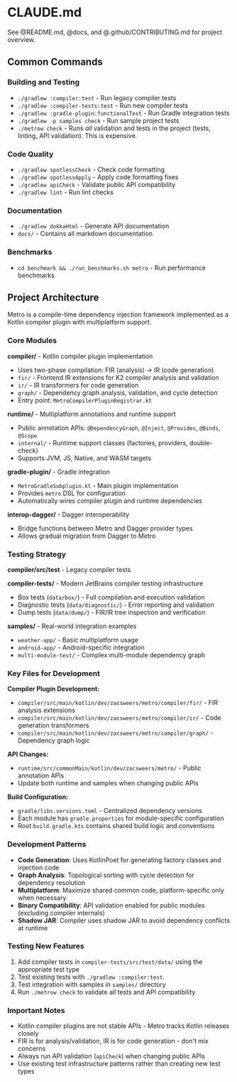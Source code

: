 # CLAUDE.md

See @README.md, @docs, and @.github/CONTRIBUTING.md for project overview.

## Common Commands

### Building and Testing
- `./gradlew :compiler:test` - Run legacy compiler tests
- `./gradlew :compiler-tests:test` - Run new compiler tests
- `./gradlew :gradle-plugin:functionalTest` - Run Gradle integration tests
- `./gradlew -p samples check` - Run sample project tests
- `./metrow check` - Runs _all_ validation and tests in the project (tests, linting, API validation). This is expensive.

### Code Quality
- `./gradlew spotlessCheck` - Check code formatting
- `./gradlew spotlessApply` - Apply code formatting fixes
- `./gradlew apiCheck` - Validate public API compatibility
- `./gradlew lint` - Run lint checks

### Documentation
- `./gradlew dokkaHtml` - Generate API documentation
- `docs/` - Contains all markdown documentation

### Benchmarks
- `cd benchmark && ./run_benchmarks.sh metro` - Run performance benchmarks

## Project Architecture

Metro is a compile-time dependency injection framework implemented as a Kotlin compiler plugin with multiplatform support.

### Core Modules

**compiler/** - Kotlin compiler plugin implementation
- Uses two-phase compilation: FIR (analysis) → IR (code generation)
- `fir/` - Frontend IR extensions for K2 compiler analysis and validation
- `ir/` - IR transformers for code generation
- `graph/` - Dependency graph analysis, validation, and cycle detection
- Entry point: `MetroCompilerPluginRegistrar.kt`

**runtime/** - Multiplatform annotations and runtime support
- Public annotation APIs: `@DependencyGraph`, `@Inject`, `@Provides`, `@Binds`, `@Scope`
- `internal/` - Runtime support classes (factories, providers, double-check)
- Supports JVM, JS, Native, and WASM targets

**gradle-plugin/** - Gradle integration
- `MetroGradleSubplugin.kt` - Main plugin implementation
- Provides `metro` DSL for configuration
- Automatically wires compiler plugin and runtime dependencies

**interop-dagger/** - Dagger interoperability
- Bridge functions between Metro and Dagger provider types
- Allows gradual migration from Dagger to Metro

### Testing Strategy

**compiler/src/test** - Legacy compiler tests

**compiler-tests/** - Modern JetBrains compiler testing infrastructure
- Box tests (`data/box/`) - Full compilation and execution validation
- Diagnostic tests (`data/diagnostic/`) - Error reporting and validation
- Dump tests (`data/dump/`) - FIR/IR tree inspection and verification

**samples/** - Real-world integration examples
- `weather-app/` - Basic multiplatform usage
- `android-app/` - Android-specific integration
- `multi-module-test/` - Complex multi-module dependency graph

### Key Files for Development

**Compiler Plugin Development:**
- `compiler/src/main/kotlin/dev/zacsweers/metro/compiler/fir/` - FIR analysis extensions
- `compiler/src/main/kotlin/dev/zacsweers/metro/compiler/ir/` - Code generation transformers
- `compiler/src/main/kotlin/dev/zacsweers/metro/compiler/graph/` - Dependency graph logic

**API Changes:**
- `runtime/src/commonMain/kotlin/dev/zacsweers/metro/` - Public annotation APIs
- Update both runtime and samples when changing public APIs

**Build Configuration:**
- `gradle/libs.versions.toml` - Centralized dependency versions
- Each module has `gradle.properties` for module-specific configuration
- Root `build.gradle.kts` contains shared build logic and conventions

### Development Patterns

- **Code Generation**: Uses KotlinPoet for generating factory classes and injection code
- **Graph Analysis**: Topological sorting with cycle detection for dependency resolution
- **Multiplatform**: Maximize shared common code, platform-specific only when necessary
- **Binary Compatibility**: API validation enabled for public modules (excluding compiler internals)
- **Shadow JAR**: Compiler uses shadow JAR to avoid dependency conflicts at runtime

### Testing New Features

1. Add compiler tests in `compiler-tests/src/test/data/` using the appropriate test type
2. Test existing tests with `./gradlew :compiler:test`.
3. Test integration with samples in `samples/` directory
4. Run `./metrow check` to validate all tests and API compatibility

### Important Notes

- Kotlin compiler plugins are not stable APIs - Metro tracks Kotlin releases closely
- FIR is for analysis/validation, IR is for code generation - don't mix concerns
- Always run API validation (`apiCheck`) when changing public APIs
- Use existing test infrastructure patterns rather than creating new test types
